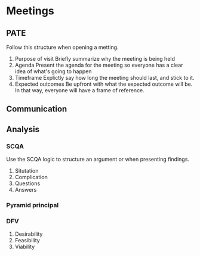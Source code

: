 # Meetings

## PATE

Follow this structure when opening a metting.

1. Purpose of visit
   Briefly summarize why the meeting is being held
2. Agenda
   Present the agenda for the meeting so everyone has a clear idea of
   what's going to happen
3. Timeframe
   Explictly say how long the meeting should last, and stick to it.
4. Expected outcomes
   Be upfront with what the expected outcome will be. In that way, everyone
   will have a frame of reference.

## Communication

## Analysis

### SCQA

Use the SCQA logic to structure an argument or when presenting findings.

1. Situtation
2. Complication
3. Questions
4. Answers

### Pyramid principal

### DFV

1. Desirability
2. Feasibility
3. Viability
